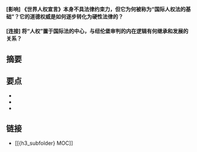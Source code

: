 #### [影响] 《世界人权宣言》本身不具法律约束力，但它为何被称为“国际人权法的基础”？它的道德权威是如何逐步转化为硬性法律的？


#### [连接] 将“人权”置于国际法的中心，与纽伦堡审判的内在逻辑有何继承和发展的关系？


## 摘要


## 要点

- 
- 
- 

## 链接

- [[{h3_subfolder} MOC]]
